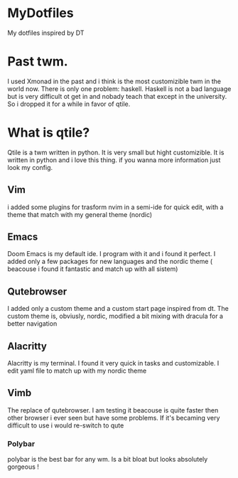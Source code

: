 # MyDotfiles
My dotfiles inspired by DT

# Past twm. 
I used Xmonad in the past and i think is the most customizible twm in the world now. There is only one problem: haskell. Haskell is not a bad language but is very difficult ot get in and nobady teach that except in the university. So i dropped it for a while in favor of qtile. 

# What is qtile?
Qtile is a twm written in python. It is very small but hight customizible. It is written in python and i love this thing. if you wanna more information just look my config.

## Vim
i added some plugins for trasform nvim in a semi-ide for quick edit, with a theme that match with my general theme (nordic)

## Emacs
Doom Emacs is my default ide. I program with it and i found it perfect. I added only a few packages for new languages and the nordic theme ( beacouse i found it fantastic and match up with all sistem)

## Qutebrowser
I added only a custom theme and a custom start page inspired from dt. The custom theme is, obviusly, nordic, modified a bit mixing with dracula for a better navigation

## Alacritty
Alacritty is my terminal. I found it very quick in tasks and customizable. I edit yaml file to match up with my nordic theme

## Vimb
The replace of qutebrowser. I am testing it beacouse is quite faster then other browser i ever seen but have some problems. If it's becaming very difficult to use i would re-switch to qute

### Polybar
polybar is the best bar for any wm. Is a bit bloat but looks absolutely gorgeous !


